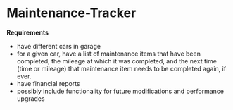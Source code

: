 # Maintenance-Tracker


**Requirements**

- have different cars in garage
- for a given car, have a list of maintenance items that have been completed, the mileage at which it was completed, and the next time (time or mileage) that maintenance item  needs to be completed again, if ever. 
- have financial reports
- possibly include functionality for future modifications and performance upgrades
 
